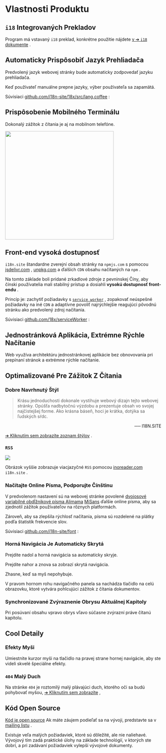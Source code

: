 # Vlastnosti Produktu

## `i18` Integrovaných Prekladov

Program má vstavaný `i18` preklad, konkrétne použitie nájdete [v ➔ `i18` dokumente](/i18) .

## Automaticky Prispôsobiť Jazyk Prehliadača

Predvolený jazyk webovej stránky bude automaticky zodpovedať jazyku prehliadača.

Keď používateľ manuálne prepne jazyky, výber používateľa sa zapamätá.

Súvisiaci [github.com/i18n-site/18x/src/lang.coffee](https://github.com/i18n-site/18x/blob/main/src/lang.coffee) :

## Prispôsobenie Mobilného Terminálu

Dokonalý zážitok z čítania je aj na mobilnom telefóne.

<img src="//p.3ti.site/1721379497.avif" width="350px">

## <a rel=id href="#ha" id="ha"></a> Front-end vysoká dostupnosť

`i18n.site` štandardne zverejní obsah stránky na `npmjs.com` s pomocou [jsdelivr.com](//jsdelivr.com) , [unpkg.com](//unpkg.com) a ďalších `CDN` obsahu načítaných na `npm` .

Na tomto základe boli pridané zrkadlové zdroje z pevninskej Číny, aby čínski používatelia mali stabilný prístup a dosiahli **vysokú dostupnosť front-endu** .

Princíp je: zachytiť požiadavky s [`service worker`](https://developer.mozilla.org/docs/Web/API/Service_Worker_API) , zopakovať neúspešné požiadavky na iné `CDN` a adaptívne povoliť najrýchlejšie reagujúci pôvodnú stránku ako predvolený zdroj načítania.

Súvisiaci [github.com/18x/serviceWorker](https://github.com/i18n-site/18x/tree/main/serviceWorker) :

## Jednostránková Aplikácia, Extrémne Rýchle Načítanie

Web využíva architektúru jednostránkovej aplikácie bez obnovovania pri prepínaní stránok a extrémne rýchle načítanie.

## Optimalizované Pre Zážitok Z Čítania

### Dobre Navrhnutý Štýl

> Krásu jednoduchosti dokonale vystihuje webový dizajn tejto webovej stránky.
> Opúšťa nadbytočnú výzdobu a prezentuje obsah vo svojej najčistejšej forme.
> Ako krásna báseň, hoci je krátka, dotýka sa ľudských sŕdc.

<p style="text-align:right">── I18N.SITE</p>

[➔ Kliknutím sem zobrazíte zoznam štýlov](/i18n.site/md/styl) .

### `RSS`

![](//p.3ti.site/1725541085.avif)

Obrázok vyššie zobrazuje viacjazyčné `RSS` pomocou [inoreader.com](//inoreader.com) `i18n.site` .

### Načítajte Online Písma, Podporujte Čínštinu

V predvolenom nastavení sú na webovej stránke povolené [dvojosové variabilné obdĺžnikové písma Alimama](https://www.iconfont.cn/fonts/detail?cnid=pOvFIr086ADR) [MiSans](https://hyperos.mi.com/font/zh/download/) ďalšie online písma, aby sa zjednotil zážitok používateľov na rôznych platformách.

Zároveň, aby sa zlepšila rýchlosť načítania, písma sú rozdelené na plátky podľa štatistík frekvencie slov.

Súvisiaci [github.com/i18n-site/font](https://github.com/i18n-site/font) :

### Horná Navigácia Je Automaticky Skrytá

Prejdite nadol a horná navigácia sa automaticky skryje.

Prejdite nahor a znova sa zobrazí skrytá navigácia.

Zhasne, keď sa myš nepohybuje.

V pravom hornom rohu navigačného panela sa nachádza tlačidlo na celú obrazovku, ktoré vytvára pohlcujúci zážitok z čítania dokumentov.

### Synchronizované Zvýraznenie Obrysu Aktuálnej Kapitoly

Pri posúvaní obsahu vpravo obrys vľavo súčasne zvýrazní práve čítanú kapitolu.

## Cool Detaily

### Efekty Myši

Umiestnite kurzor myši na tlačidlo na pravej strane hornej navigácie, aby ste videli skvelé špeciálne efekty.

### `404` Malý Duch

Na stránke `404` je roztomilý malý plávajúci duch, ktorého oči sa budú pohybovať myšou, [➔ Kliknutím sem zobrazíte](/404) ,

## Kód Open Source

[Kód je open source](/i18n.site/c/src) Ak máte záujem podieľať sa na vývoji, predstavte sa v [mailing listu](//groups.google.com/u/2/g/i18n-site) .

Existuje veľa malých požiadaviek, ktoré sú dôležité, ale nie naliehavé. Vývojový tím zadá praktické úlohy na základe technológií, v ktorých ste dobrí, a pri zadávaní požiadaviek vylepší vývojové dokumenty.
